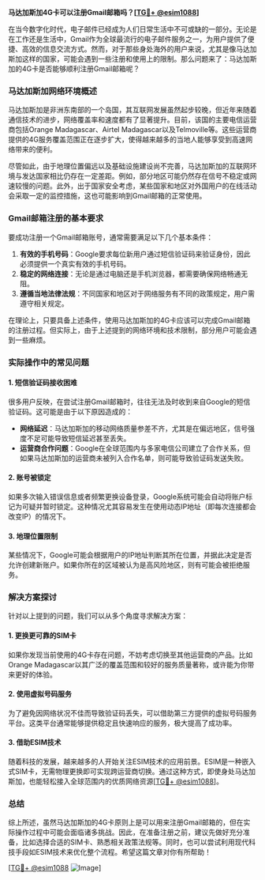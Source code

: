 **马达加斯加4G卡可以注册Gmail邮箱吗？[[TG💪+ @esim1088](https://t.me/s/esim1088)]**

在当今数字化时代，电子邮件已经成为人们日常生活中不可或缺的一部分。无论是在工作还是生活中，Gmail作为全球最流行的电子邮件服务之一，为用户提供了便捷、高效的信息交流方式。然而，对于那些身处海外的用户来说，尤其是像马达加斯加这样的国家，可能会遇到一些注册和使用上的限制。那么问题来了：马达加斯加的4G卡是否能够顺利注册Gmail邮箱呢？

### 马达加斯加网络环境概述

马达加斯加是非洲东南部的一个岛国，其互联网发展虽然起步较晚，但近年来随着通信技术的进步，网络覆盖率和速度都有了显著提升。目前，该国的主要电信运营商包括Orange Madagascar、Airtel Madagascar以及Telmoville等。这些运营商提供的4G服务覆盖范围正在逐步扩大，使得越来越多的当地人能够享受到高速网络带来的便利。

尽管如此，由于地理位置偏远以及基础设施建设尚不完善，马达加斯加的互联网环境与发达国家相比仍存在一定差距。例如，部分地区可能仍然存在信号不稳定或网速较慢的问题。此外，出于国家安全考虑，某些国家和地区对外国用户的在线活动会采取一定的监控措施，这也可能影响到Gmail邮箱的正常使用。

### Gmail邮箱注册的基本要求

要成功注册一个Gmail邮箱账号，通常需要满足以下几个基本条件：

1. **有效的手机号码**：Google要求每位新用户通过短信验证码来验证身份，因此必须提供一个真实有效的手机号码。
2. **稳定的网络连接**：无论是通过电脑还是手机浏览器，都需要确保网络畅通无阻。
3. **遵循当地法律法规**：不同国家和地区对于网络服务有不同的政策规定，用户需遵守相关规定。

在理论上，只要具备上述条件，使用马达加斯加的4G卡应该可以完成Gmail邮箱的注册过程。但实际上，由于上述提到的网络环境和技术限制，部分用户可能会遇到一些麻烦。

### 实际操作中的常见问题

#### 1. 短信验证码接收困难
很多用户反映，在尝试注册Gmail邮箱时，往往无法及时收到来自Google的短信验证码。这可能是由于以下原因造成的：
   - **网络延迟**：马达加斯加的移动网络质量参差不齐，尤其是在偏远地区，信号强度不足可能导致短信延迟甚至丢失。
   - **运营商合作问题**：Google在全球范围内与多家电信公司建立了合作关系，但如果马达加斯加的运营商未被列入合作名单，则可能导致验证码发送失败。
   
#### 2. 账号被锁定
如果多次输入错误信息或者频繁更换设备登录，Google系统可能会自动将账户标记为可疑并暂时锁定。这种情况尤其容易发生在使用动态IP地址（即每次连接都会改变IP）的情况下。

#### 3. 地理位置限制
某些情况下，Google可能会根据用户的IP地址判断其所在位置，并据此决定是否允许创建新账户。如果你所在的区域被认为是高风险地区，则有可能会被拒绝服务。

### 解决方案探讨

针对以上提到的问题，我们可以从多个角度寻求解决方案：

#### 1. 更换更可靠的SIM卡
如果你发现当前使用的4G卡存在问题，不妨考虑切换至其他运营商的产品。比如Orange Madagascar以其广泛的覆盖范围和较好的服务质量著称，或许能为你带来更好的体验。

#### 2. 使用虚拟号码服务
为了避免因网络状况不佳而导致验证码丢失，可以借助第三方提供的虚拟号码服务平台。这类平台通常能够提供稳定且快速响应的服务，极大提高了成功率。

#### 3. 借助ESIM技术
随着科技的发展，越来越多的人开始关注ESIM技术的应用前景。ESIM是一种嵌入式SIM卡，无需物理更换即可实现跨运营商切换。通过这种方式，即使身处马达加斯加，也能轻松接入全球范围内的优质网络资源[[TG💪+ @esim1088](https://t.me/s/esim1088)]。

### 总结

综上所述，虽然马达加斯加的4G卡原则上是可以用来注册Gmail邮箱的，但在实际操作过程中可能会面临诸多挑战。因此，在准备注册之前，建议先做好充分准备，比如选择合适的SIM卡、熟悉相关政策法规等。同时，也可以尝试利用现代科技手段如ESIM技术来优化整个流程。希望这篇文章对你有所帮助！

[[TG💪+ @esim1088](https://t.me/s/esim1088) ![Image](https://i.postimg.cc/4NQfJmqS/Snipaste-2025-05-13-00-14-12.png)]